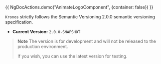 {{ NgDocActions.demo("AnimateLogoComponent", {container: false}) }}

`Kronos` strictly follows the Semantic Versioning 2.0.0 semantic versioning specification.

- **Current Version:** `2.0.0-SNAPSHOT`

> **Note**
> The version is for development and will not be released to the production environment.
>
> If you wish, you can use the latest version for testing.